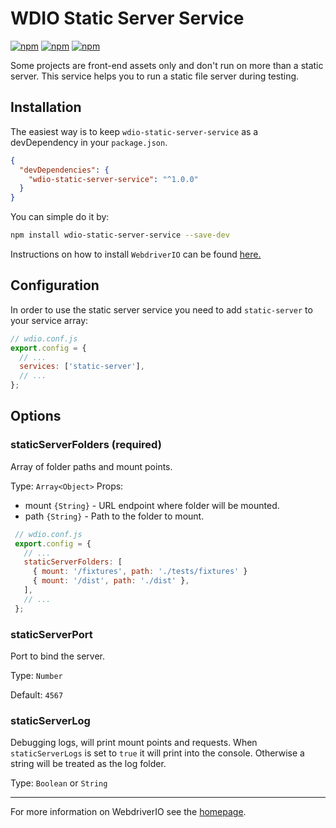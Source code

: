 # WDIO Static Server Service

[![npm](https://img.shields.io/npm/v/wdio-static-server-service.svg?style=flat-square)](https://www.npmjs.com/package/wdio-static-server-service) [![npm](https://img.shields.io/npm/dm/wdio-static-server-service.svg?style=flat-square)](https://www.npmjs.com/package/wdio-static-server-service) [![npm](https://img.shields.io/npm/l/wdio-static-server-service.svg?style=flat-square)](https://www.npmjs.com/package/wdio-static-server-service)

Some projects are front-end assets only and don't run on more than a static server. This service helps you to run a static file server during testing.

## Installation

The easiest way is to keep `wdio-static-server-service` as a devDependency in your `package.json`.

```json
{
  "devDependencies": {
    "wdio-static-server-service": "^1.0.0"
  }
}
```

You can simple do it by:

```bash
npm install wdio-static-server-service --save-dev
```

Instructions on how to install `WebdriverIO` can be found [here.](http://webdriver.io/guide/getstarted/install.html)

## Configuration

In order to use the static server service you need to add `static-server` to your service array:

```js
// wdio.conf.js
export.config = {
  // ...
  services: ['static-server'],
  // ...
};
```

## Options

### staticServerFolders (required)
Array of folder paths and mount points.

Type: `Array<Object>`
Props:
 - mount `{String}` - URL endpoint where folder will be mounted.
 - path `{String}` - Path to the folder to mount.

``` javascript
 // wdio.conf.js
 export.config = {
   // ...
   staticServerFolders: [
     { mount: '/fixtures', path: './tests/fixtures' }
     { mount: '/dist', path: './dist' },
   ],
   // ...
 };
```

### staticServerPort

Port to bind the server.

Type: `Number`

Default: `4567`

### staticServerLog

Debugging logs, will print mount points and requests. When `staticServerLogs` is set to `true` it will print into the console. Otherwise a string will be treated as the log folder.

Type: `Boolean` or `String`

----

For more information on WebdriverIO see the [homepage](http://webdriver.io).
